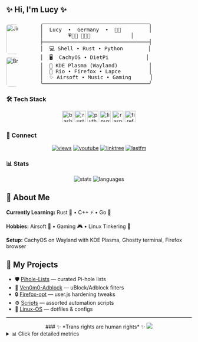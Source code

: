 ## ✨ Hi, I'm Lucy ✨

<div style="display:flex;flex-wrap:wrap-reverse;align-items:flex-start;justify-content:flex-start;gap:12px">
  <!-- GIF column -->
  <div style="display:flex;flex-direction:column;gap:8px;flex:0 0 auto">
    <img src="https://media1.tenor.com/m/V9oayDDz59IAAAAC/jinx-jinx-arcane.gif"
         alt="Jinx" width="40%"
         style="width:80px;max-width:40%;height:auto;border-radius:6px"/>
    <img src="https://media1.tenor.com/m/Fdk1ZDpipXIAAAAd/guilty-gear-bridget.gif"
         alt="Bridget" width="40%"
         style="width:80px;max-width:40%;height:auto;border-radius:6px"/>
  </div>

  <!-- Info box column -->
  <div style="flex:1 1 160px;min-width:160px;max-width:65%;">
<pre style="margin:0;font-family:monospace;white-space:pre-wrap">
╭──────────────────────────────────╮
│  Lucy  •  Germany  •  🏳️‍⚧️         │
│        💗💜💙 🩵🩷🤍             │
├──────────────────────────────────┤
│  💻 Shell • Rust • Python        │
│  🖥️  CachyOS • DietPi            │
│  🎨 KDE Plasma (Wayland)          │
│  🎯 Rio • Firefox • Lapce         │
│  ✨ Airsoft • Music • Gaming      │
╰──────────────────────────────────╯
</pre>
  </div>
</div>

### 🛠️ Tech Stack

<div align="center">
<img src="https://cdn.jsdelivr.net/gh/devicons/devicon/icons/bash/bash-original.svg" height="30" alt="bash"/>
<img src="https://raw.githubusercontent.com/devicons/devicon/refs/tags/v2.17.0/icons/rust/rust-original.svg" height="30" alt="rust"/>
<img src="https://cdn.jsdelivr.net/gh/devicons/devicon/icons/python/python-original.svg" height="30" alt="python"/>
<img src="https://cdn.jsdelivr.net/gh/devicons/devicon/icons/linux/linux-original.svg" height="30" alt="linux"/>
<img src="https://cdn.jsdelivr.net/gh/devicons/devicon/icons/raspberrypi/raspberrypi-original.svg" height="30" alt="raspberrypi"/>
<img src="https://cdn.jsdelivr.net/gh/devicons/devicon/icons/firefox/firefox-original.svg" height="30" alt="firefox"/>
</div>

### 🔗 Connect

<div align="center">
<a href="https://github.com/Ven0m0"><img src="https://komarev.com/ghpvc/?username=Ven0m0&color=blueviolet&style=flat-square" alt="views"/></a>
<a href="https://youtube.com/@ven0m017"><img src="https://img.shields.io/badge/Youtube-FF0000?style=flat-square&logo=youtube&logoColor=white" alt="youtube"/></a>
<a href="https://linktr.ee/Ven0m0"><img src="https://img.shields.io/badge/Linktree-1de9b6?style=flat-square&logo=linktree&logoColor=white" alt="linktree"/></a>
<a href="https://www.last.fm/user/Ven0m0"><img src="https://img.shields.io/badge/last.fm-D51007?style=flat-square&logo=last.fm&logoColor=white" alt="lastfm"/></a>
</div>

### 📊 Stats

<div align="center">
<img src="https://github-readme-stats.vercel.app/api?username=Ven0m0&theme=dracula&hide_border=true" style="max-width:100%;height:auto" alt="stats"/>
<img src="https://github-readme-stats.vercel.app/api/top-langs?username=Ven0m0&layout=compact&theme=dracula&hide_border=true" style="max-width:100%;height:auto" alt="languages"/>
</div>

## 💜 About Me

**Currently Learning:** Rust 🦀 • C++ ⚡ • Go 🐹

**Hobbies:** Airsoft 🎯 • Gaming 🎮 • Linux Tinkering 🔧

**Setup:** CachyOS on Wayland with KDE Plasma, Ghostty terminal, Firefox browser

## 🚀 My Projects

- 🛡️ [Pihole-Lists](https://github.com/Ven0m0/Pihole-Lists) — curated Pi-hole lists  
- 🚫 [Ven0m0-Adblock](https://github.com/Ven0m0/Ven0m0-Adblock) — uBlock/Adblock filters  
- 🔒 [Firefox-opt](https://github.com/Ven0m0/Firefox-opt) — user.js hardening tweaks  
- ⚙️ [Scripts](https://github.com/Ven0m0/Scripts) — assorted automation scripts  
- 🐧 [Linux-OS](https://github.com/Ven0m0/Linux-OS) — dotfiles & configs

---

<div align="center">
### ✨ *Trans rights are human rights* ✨  
<img src="https://capsule-render.vercel.app/api?type=waving&color=gradient&height=100&text=Thanks%20for%20visiting!&fontSize=24&fontColor=fff" style="max-width:100%;height:auto"/>
</div>

<details>
<summary>📊 Click for detailed metrics</summary>

<div align="center">
<img src="metrics.classic.svg" alt="Detailed Metrics" style="max-width:100%;height:auto"/>
</div>
</details>
